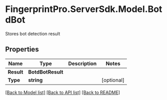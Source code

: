 # FingerprintPro.ServerSdk.Model.BotdBot
Stores bot detection result

## Properties

Name | Type | Description | Notes
------------ | ------------- | ------------- | -------------
**Result** | **BotdBotResult** |  | 
**Type** | **string** |  | [optional] 

[[Back to Model list]](../README.md#documentation-for-models) [[Back to API list]](../README.md#documentation-for-api-endpoints) [[Back to README]](../README.md)

